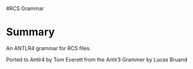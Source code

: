 #RCS Grammar

# Summary

An ANTLR4 grammar for RCS files.

Ported to Antlr4 by Tom Everett from the Antlr3 Grammer by Lucas Bruand
